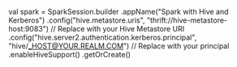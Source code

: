val spark = SparkSession.builder
  .appName("Spark with Hive and Kerberos")
  .config("hive.metastore.uris", "thrift://hive-metastore-host:9083")  // Replace with your Hive Metastore URI
  .config("hive.server2.authentication.kerberos.principal", "hive/_HOST@YOUR.REALM.COM")  // Replace with your principal
  .enableHiveSupport()
  .getOrCreate()
